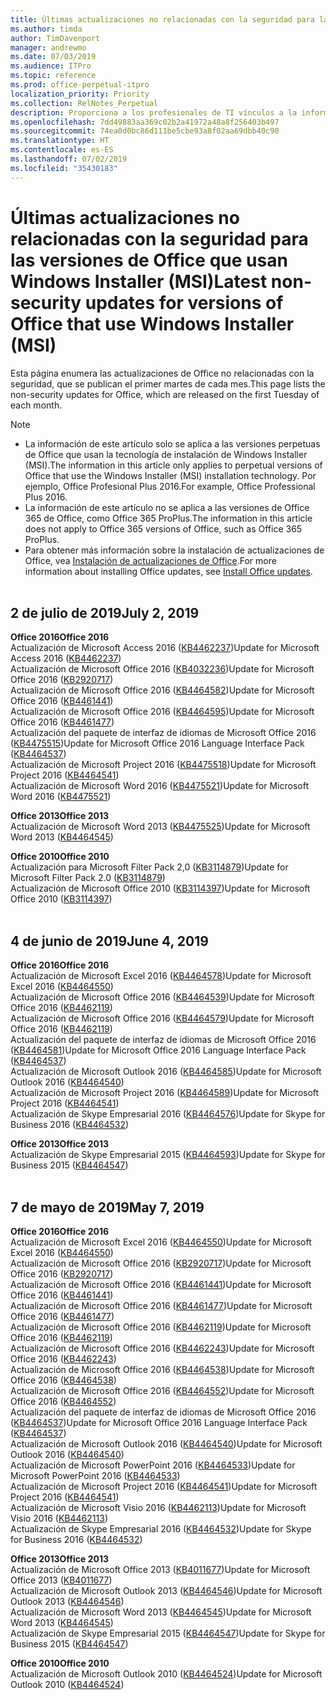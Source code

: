 ```yaml
---
title: Últimas actualizaciones no relacionadas con la seguridad para las versiones de Office que usan Windows Installer (MSI)
ms.author: timda
author: TimDavenport
manager: andrewmo
ms.date: 07/03/2019
ms.audience: ITPro
ms.topic: reference
ms.prod: office-perpetual-itpro
localization_priority: Priority
ms.collection: RelNotes_Perpetual
description: Proporciona a los profesionales de TI vínculos a la información de las últimas actualizaciones no relacionadas con la seguridad de las versiones perpetuas de Office 2016, Office 2013 y Office 2010.
ms.openlocfilehash: 7dd49883aa369c02b2a41972a48a8f256403b497
ms.sourcegitcommit: 74ea0d0bc86d111be5cbe93a8f02aa69dbb40c90
ms.translationtype: HT
ms.contentlocale: es-ES
ms.lasthandoff: 07/02/2019
ms.locfileid: "35430183"
---
```

# <a name="latest-non-security-updates-for-versions-of-office-that-use-windows-installer-msi"></a><span data-ttu-id="e57c5-103">Últimas actualizaciones no relacionadas con la seguridad para las versiones de Office que usan Windows Installer (MSI)</span><span class="sxs-lookup"><span data-stu-id="e57c5-103">Latest non-security updates for versions of Office that use Windows Installer (MSI)</span></span>

<span data-ttu-id="e57c5-104">Esta página enumera las actualizaciones de Office no relacionadas con la seguridad, que se publican el primer martes de cada mes.</span><span class="sxs-lookup"><span data-stu-id="e57c5-104">This page lists the non-security updates for Office, which are released on the first Tuesday of each month.</span></span>

> [!NOTE]
> - <span data-ttu-id="e57c5-105">La información de este artículo solo se aplica a las versiones perpetuas de Office que usan la tecnología de instalación de Windows Installer (MSI).</span><span class="sxs-lookup"><span data-stu-id="e57c5-105">The information in this article only applies to perpetual versions of Office that use the Windows Installer (MSI) installation technology.</span></span> <span data-ttu-id="e57c5-106">Por ejemplo, Office Profesional Plus 2016.</span><span class="sxs-lookup"><span data-stu-id="e57c5-106">For example, Office Professional Plus 2016.</span></span>
> - <span data-ttu-id="e57c5-107">La información de este artículo no se aplica a las versiones de Office 365 de Office, como Office 365 ProPlus.</span><span class="sxs-lookup"><span data-stu-id="e57c5-107">The information in this article does not apply to Office 365 versions of Office, such as Office 365 ProPlus.</span></span>
> - <span data-ttu-id="e57c5-108">Para obtener más información sobre la instalación de actualizaciones de Office, vea [Instalación de actualizaciones de Office](https://support.office.com/article/2ab296f3-7f03-43a2-8e50-46de917611c5).</span><span class="sxs-lookup"><span data-stu-id="e57c5-108">For more information about installing Office updates, see [Install Office updates](https://support.office.com/article/2ab296f3-7f03-43a2-8e50-46de917611c5).</span></span>
<br/><br/>

## <a name="july-2-2019"></a><span data-ttu-id="e57c5-109">2 de julio de 2019</span><span class="sxs-lookup"><span data-stu-id="e57c5-109">July 2, 2019</span></span>

<span data-ttu-id="e57c5-110">**Office 2016**</span><span class="sxs-lookup"><span data-stu-id="e57c5-110">**Office 2016**</span></span><br/>
<span data-ttu-id="e57c5-111">Actualización de Microsoft Access 2016 ([KB4462237](https://support.microsoft.com/help/4462237))</span><span class="sxs-lookup"><span data-stu-id="e57c5-111">Update for Microsoft Access 2016 ([KB4462237](https://support.microsoft.com/help/4462237))</span></span><br/>
<span data-ttu-id="e57c5-112">Actualización de Microsoft Office 2016 ([KB4032236](https://support.microsoft.com/help/4032236))</span><span class="sxs-lookup"><span data-stu-id="e57c5-112">Update for Microsoft Office 2016 ([KB2920717](https://support.microsoft.com/help/4032236))</span></span><br/>
<span data-ttu-id="e57c5-113">Actualización de Microsoft Office 2016 ([KB4464582](https://support.microsoft.com/help/4464582))</span><span class="sxs-lookup"><span data-stu-id="e57c5-113">Update for Microsoft Office 2016 ([KB4461441](https://support.microsoft.com/help/4464582))</span></span><br/>
<span data-ttu-id="e57c5-114">Actualización de Microsoft Office 2016 ([KB4464595](https://support.microsoft.com/help/4464595))</span><span class="sxs-lookup"><span data-stu-id="e57c5-114">Update for Microsoft Office 2016 ([KB4461477](https://support.microsoft.com/help/4464595))</span></span><br/>
<span data-ttu-id="e57c5-115">Actualización del paquete de interfaz de idiomas de Microsoft Office 2016 ([KB4475515](https://support.microsoft.com/help/4475515))</span><span class="sxs-lookup"><span data-stu-id="e57c5-115">Update for Microsoft Office 2016 Language Interface Pack ([KB4464537](https://support.microsoft.com/help/4475515))</span></span><br/>
<span data-ttu-id="e57c5-116">Actualización de Microsoft Project 2016 ([KB4475518](https://support.microsoft.com/help/4475518))</span><span class="sxs-lookup"><span data-stu-id="e57c5-116">Update for Microsoft Project 2016 ([KB4464541](https://support.microsoft.com/help/4475518))</span></span><br/>
<span data-ttu-id="e57c5-117">Actualización de Microsoft Word 2016 ([KB4475521](https://support.microsoft.com/help/4475521))</span><span class="sxs-lookup"><span data-stu-id="e57c5-117">Update for Microsoft Word 2016 ([KB4475521](https://support.microsoft.com/help/4475521))</span></span><br/>


<span data-ttu-id="e57c5-118">**Office 2013**</span><span class="sxs-lookup"><span data-stu-id="e57c5-118">**Office 2013**</span></span><br/>
<span data-ttu-id="e57c5-119">Actualización de Microsoft Word 2013 ([KB4475525](https://support.microsoft.com/help/4475525))</span><span class="sxs-lookup"><span data-stu-id="e57c5-119">Update for Microsoft Word 2013 ([KB4464545](https://support.microsoft.com/help/4475525))</span></span><br/>


<span data-ttu-id="e57c5-120">**Office 2010**</span><span class="sxs-lookup"><span data-stu-id="e57c5-120">**Office 2010**</span></span><br/>
<span data-ttu-id="e57c5-121">Actualización para Microsoft Filter Pack 2,0 ([KB3114879](https://support.microsoft.com/help/3114879))</span><span class="sxs-lookup"><span data-stu-id="e57c5-121">Update for Microsoft Filter Pack 2.0 ([KB3114879](https://support.microsoft.com/help/3114879))</span></span><br/><span data-ttu-id="e57c5-122">Actualización de Microsoft Office 2010 ([KB3114397](https://support.microsoft.com/help/3114397))</span><span class="sxs-lookup"><span data-stu-id="e57c5-122">Update for Microsoft Office 2010 ([KB3114397](https://support.microsoft.com/help/3114397))</span></span><br/><br/>

## <a name="june-4-2019"></a><span data-ttu-id="e57c5-123">4 de junio de 2019</span><span class="sxs-lookup"><span data-stu-id="e57c5-123">June 4, 2019</span></span>

<span data-ttu-id="e57c5-124">**Office 2016**</span><span class="sxs-lookup"><span data-stu-id="e57c5-124">**Office 2016**</span></span><br/>
<span data-ttu-id="e57c5-125">Actualización de Microsoft Excel 2016 ([KB4464578](https://support.microsoft.com/help/4464578))</span><span class="sxs-lookup"><span data-stu-id="e57c5-125">Update for Microsoft Excel 2016 ([KB4464550](https://support.microsoft.com/help/4464578))</span></span><br/>
<span data-ttu-id="e57c5-126">Actualización de Microsoft Office 2016 ([KB4464539](https://support.microsoft.com/help/4464539))</span><span class="sxs-lookup"><span data-stu-id="e57c5-126">Update for Microsoft Office 2016 ([KB4462119](https://support.microsoft.com/help/4464539))</span></span><br/>
<span data-ttu-id="e57c5-127">Actualización de Microsoft Office 2016 ([KB4464579](https://support.microsoft.com/help/4464579))</span><span class="sxs-lookup"><span data-stu-id="e57c5-127">Update for Microsoft Office 2016 ([KB4462119](https://support.microsoft.com/help/4464579))</span></span><br/>
<span data-ttu-id="e57c5-128">Actualización del paquete de interfaz de idiomas de Microsoft Office 2016 ([KB4464581](https://support.microsoft.com/help/4464581))</span><span class="sxs-lookup"><span data-stu-id="e57c5-128">Update for Microsoft Office 2016 Language Interface Pack ([KB4464537](https://support.microsoft.com/help/4464581))</span></span><br/>
<span data-ttu-id="e57c5-129">Actualización de Microsoft Outlook 2016 ([KB4464585](https://support.microsoft.com/help/4464585))</span><span class="sxs-lookup"><span data-stu-id="e57c5-129">Update for Microsoft Outlook 2016 ([KB4464540](https://support.microsoft.com/help/4464585))</span></span><br/>
<span data-ttu-id="e57c5-130">Actualización de Microsoft Project 2016 ([KB4464589](https://support.microsoft.com/help/4464589))</span><span class="sxs-lookup"><span data-stu-id="e57c5-130">Update for Microsoft Project 2016 ([KB4464541](https://support.microsoft.com/help/4464589))</span></span><br/>
<span data-ttu-id="e57c5-131">Actualización de Skype Empresarial 2016 ([KB4464576](https://support.microsoft.com/help/4464576))</span><span class="sxs-lookup"><span data-stu-id="e57c5-131">Update for Skype for Business 2016 ([KB4464532](https://support.microsoft.com/help/4464576))</span></span><br/>

<span data-ttu-id="e57c5-132">**Office 2013**</span><span class="sxs-lookup"><span data-stu-id="e57c5-132">**Office 2013**</span></span><br/>
<span data-ttu-id="e57c5-133">Actualización de Skype Empresarial 2015 ([KB4464593](https://support.microsoft.com/help/4464593))</span><span class="sxs-lookup"><span data-stu-id="e57c5-133">Update for Skype for Business 2015 ([KB4464547](https://support.microsoft.com/help/4464593))</span></span><br/>
<br/>
## <a name="may-7-2019"></a><span data-ttu-id="e57c5-134">7 de mayo de 2019</span><span class="sxs-lookup"><span data-stu-id="e57c5-134">May 7, 2019</span></span>

<span data-ttu-id="e57c5-135">**Office 2016**</span><span class="sxs-lookup"><span data-stu-id="e57c5-135">**Office 2016**</span></span><br/>
<span data-ttu-id="e57c5-136">Actualización de Microsoft Excel 2016 ([KB4464550](https://support.microsoft.com/help/4464550))</span><span class="sxs-lookup"><span data-stu-id="e57c5-136">Update for Microsoft Excel 2016 ([KB4464550](https://support.microsoft.com/help/4464550))</span></span><br/>
<span data-ttu-id="e57c5-137">Actualización de Microsoft Office 2016 ([KB2920717](https://support.microsoft.com/help/2920717))</span><span class="sxs-lookup"><span data-stu-id="e57c5-137">Update for Microsoft Office 2016 ([KB2920717](https://support.microsoft.com/help/2920717))</span></span><br/>
<span data-ttu-id="e57c5-138">Actualización de Microsoft Office 2016 ([KB4461441](https://support.microsoft.com/help/4461441))</span><span class="sxs-lookup"><span data-stu-id="e57c5-138">Update for Microsoft Office 2016 ([KB4461441](https://support.microsoft.com/help/4461441))</span></span><br/>
<span data-ttu-id="e57c5-139">Actualización de Microsoft Office 2016 ([KB4461477](https://support.microsoft.com/help/4461477))</span><span class="sxs-lookup"><span data-stu-id="e57c5-139">Update for Microsoft Office 2016 ([KB4461477](https://support.microsoft.com/help/4461477))</span></span><br/>
<span data-ttu-id="e57c5-140">Actualización de Microsoft Office 2016 ([KB4462119](https://support.microsoft.com/help/4462119))</span><span class="sxs-lookup"><span data-stu-id="e57c5-140">Update for Microsoft Office 2016 ([KB4462119](https://support.microsoft.com/help/4462119))</span></span><br/>
<span data-ttu-id="e57c5-141">Actualización de Microsoft Office 2016 ([KB4462243](https://support.microsoft.com/help/4462243))</span><span class="sxs-lookup"><span data-stu-id="e57c5-141">Update for Microsoft Office 2016 ([KB4462243](https://support.microsoft.com/help/4462243))</span></span><br/>
<span data-ttu-id="e57c5-142">Actualización de Microsoft Office 2016 ([KB4464538](https://support.microsoft.com/help/4464538))</span><span class="sxs-lookup"><span data-stu-id="e57c5-142">Update for Microsoft Office 2016 ([KB4464538](https://support.microsoft.com/help/4464538))</span></span><br/>
<span data-ttu-id="e57c5-143">Actualización de Microsoft Office 2016 ([KB4464552](https://support.microsoft.com/help/4464552))</span><span class="sxs-lookup"><span data-stu-id="e57c5-143">Update for Microsoft Office 2016 ([KB4464552](https://support.microsoft.com/help/4464552))</span></span><br/>
<span data-ttu-id="e57c5-144">Actualización del paquete de interfaz de idiomas de Microsoft Office 2016 ([KB4464537](https://support.microsoft.com/help/4464537))</span><span class="sxs-lookup"><span data-stu-id="e57c5-144">Update for Microsoft Office 2016 Language Interface Pack ([KB4464537](https://support.microsoft.com/help/4464537))</span></span><br/>
<span data-ttu-id="e57c5-145">Actualización de Microsoft Outlook 2016 ([KB4464540](https://support.microsoft.com/help/4464540))</span><span class="sxs-lookup"><span data-stu-id="e57c5-145">Update for Microsoft Outlook 2016 ([KB4464540](https://support.microsoft.com/help/4464540))</span></span><br/>
<span data-ttu-id="e57c5-146">Actualización de Microsoft PowerPoint 2016 ([KB4464533](https://support.microsoft.com/help/4464533))</span><span class="sxs-lookup"><span data-stu-id="e57c5-146">Update for Microsoft PowerPoint 2016 ([KB4464533](https://support.microsoft.com/help/4464533))</span></span><br/>
<span data-ttu-id="e57c5-147">Actualización de Microsoft Project 2016 ([KB4464541](https://support.microsoft.com/help/4464541))</span><span class="sxs-lookup"><span data-stu-id="e57c5-147">Update for Microsoft Project 2016 ([KB4464541](https://support.microsoft.com/help/4464541))</span></span><br/>
<span data-ttu-id="e57c5-148">Actualización de Microsoft Visio 2016 ([KB4462113](https://support.microsoft.com/help/4462113))</span><span class="sxs-lookup"><span data-stu-id="e57c5-148">Update for Microsoft Visio 2016 ([KB4462113](https://support.microsoft.com/help/4462113))</span></span><br/>
<span data-ttu-id="e57c5-149">Actualización de Skype Empresarial 2016 ([KB4464532](https://support.microsoft.com/help/4464532))</span><span class="sxs-lookup"><span data-stu-id="e57c5-149">Update for Skype for Business 2016 ([KB4464532](https://support.microsoft.com/help/4464532))</span></span><br/>

<span data-ttu-id="e57c5-150">**Office 2013**</span><span class="sxs-lookup"><span data-stu-id="e57c5-150">**Office 2013**</span></span><br/>
<span data-ttu-id="e57c5-151">Actualización de Microsoft Office 2013 ([KB4011677](https://support.microsoft.com/help/4011677))</span><span class="sxs-lookup"><span data-stu-id="e57c5-151">Update for Microsoft Office 2013 ([KB4011677](https://support.microsoft.com/help/4011677))</span></span><br/>
<span data-ttu-id="e57c5-152">Actualización de Microsoft Outlook 2013 ([KB4464546](https://support.microsoft.com/help/4464546))</span><span class="sxs-lookup"><span data-stu-id="e57c5-152">Update for Microsoft Outlook 2013 ([KB4464546](https://support.microsoft.com/help/4464546))</span></span><br/>
<span data-ttu-id="e57c5-153">Actualización de Microsoft Word 2013 ([KB4464545](https://support.microsoft.com/help/4464545))</span><span class="sxs-lookup"><span data-stu-id="e57c5-153">Update for Microsoft Word 2013 ([KB4464545](https://support.microsoft.com/help/4464545))</span></span><br/>
<span data-ttu-id="e57c5-154">Actualización de Skype Empresarial 2015 ([KB4464547](https://support.microsoft.com/help/4464547))</span><span class="sxs-lookup"><span data-stu-id="e57c5-154">Update for Skype for Business 2015 ([KB4464547](https://support.microsoft.com/help/4464547))</span></span><br/>

<span data-ttu-id="e57c5-155">**Office 2010**</span><span class="sxs-lookup"><span data-stu-id="e57c5-155">**Office 2010**</span></span><br/>
<span data-ttu-id="e57c5-156">Actualización de Microsoft Outlook 2010 ([KB4464524](https://support.microsoft.com/help/4464524))</span><span class="sxs-lookup"><span data-stu-id="e57c5-156">Update for Microsoft Outlook 2010 ([KB4464524](https://support.microsoft.com/help/4464524))</span></span>